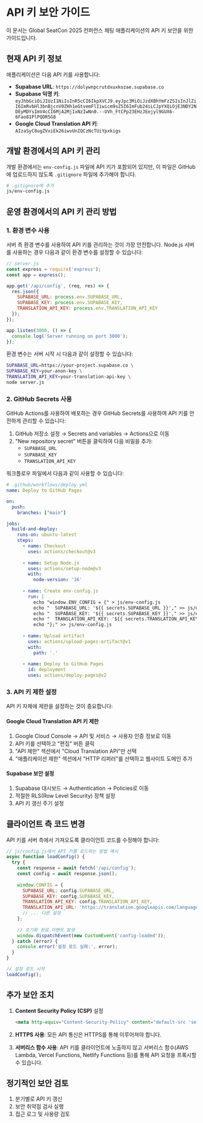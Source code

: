# API 키 보안 가이드

이 문서는 Global SeatCon 2025 컨퍼런스 채팅 애플리케이션의 API 키 보안을 위한 가이드입니다.

## 현재 API 키 정보

애플리케이션은 다음 API 키를 사용합니다:

- **Supabase URL**: `https://dolywnpcrutdxuxkozae.supabase.co`
- **Supabase 익명 키**: `eyJhbGciOiJIUzI1NiIsInR5cCI6IkpXVCJ9.eyJpc3MiOiJzdXBhYmFzZSIsInJlZiI6ImRvbHl3bnBjcnV0ZHh1eGtvemFlIiwicm9sZSI6ImFub24iLCJpYXQiOjE3NDY2NDEyMDYsImV4cCI6MjA2MjIxNzIwNn0.--UVh_FtCPp23EHzJEejyl9GUX6-6Fao81PlPQDR5G8`
- **Google Cloud Translation API 키**: `AIzaSyC8ugZVxiEk26iwvUnIQCzNcTUiYpxkigs`

## 개발 환경에서의 API 키 관리

개발 환경에서는 `env-config.js` 파일에 API 키가 포함되어 있지만, 이 파일은 GitHub에 업로드하지 않도록 `.gitignore` 파일에 추가해야 합니다.

```bash
# .gitignore에 추가
js/env-config.js
```

## 운영 환경에서의 API 키 관리 방법

### 1. 환경 변수 사용

서버 측 환경 변수를 사용하여 API 키를 관리하는 것이 가장 안전합니다. Node.js 서버를 사용하는 경우 다음과 같이 환경 변수를 설정할 수 있습니다:

```javascript
// server.js
const express = require('express');
const app = express();

app.get('/api/config', (req, res) => {
  res.json({
    SUPABASE_URL: process.env.SUPABASE_URL,
    SUPABASE_KEY: process.env.SUPABASE_KEY,
    TRANSLATION_API_KEY: process.env.TRANSLATION_API_KEY
  });
});

app.listen(3000, () => {
  console.log('Server running on port 3000');
});
```

환경 변수는 서버 시작 시 다음과 같이 설정할 수 있습니다:

```bash
SUPABASE_URL=https://your-project.supabase.co \
SUPABASE_KEY=your-anon-key \
TRANSLATION_API_KEY=your-translation-api-key \
node server.js
```

### 2. GitHub Secrets 사용

GitHub Actions를 사용하여 배포하는 경우 GitHub Secrets를 사용하여 API 키를 안전하게 관리할 수 있습니다:

1. GitHub 저장소 설정 → Secrets and variables → Actions으로 이동
2. "New repository secret" 버튼을 클릭하여 다음 비밀을 추가:
   - `SUPABASE_URL`
   - `SUPABASE_KEY`
   - `TRANSLATION_API_KEY`

워크플로우 파일에서 다음과 같이 사용할 수 있습니다:

```yaml
# .github/workflows/deploy.yml
name: Deploy to GitHub Pages

on:
  push:
    branches: ["main"]

jobs:
  build-and-deploy:
    runs-on: ubuntu-latest
    steps:
      - name: Checkout
        uses: actions/checkout@v3
        
      - name: Setup Node.js
        uses: actions/setup-node@v3
        with:
          node-version: '16'
          
      - name: Create env-config.js
        run: |
          echo "window.ENV_CONFIG = {" > js/env-config.js
          echo "  SUPABASE_URL: '${{ secrets.SUPABASE_URL }}'," >> js/env-config.js
          echo "  SUPABASE_KEY: '${{ secrets.SUPABASE_KEY }}'," >> js/env-config.js
          echo "  TRANSLATION_API_KEY: '${{ secrets.TRANSLATION_API_KEY }}'" >> js/env-config.js
          echo "};" >> js/env-config.js
      
      - name: Upload artifact
        uses: actions/upload-pages-artifact@v1
        with:
          path: '.'
          
      - name: Deploy to GitHub Pages
        id: deployment
        uses: actions/deploy-pages@v2
```

### 3. API 키 제한 설정

API 키 자체에 제한을 설정하는 것이 중요합니다:

#### Google Cloud Translation API 키 제한

1. Google Cloud Console → API 및 서비스 → 사용자 인증 정보로 이동
2. API 키를 선택하고 "편집" 버튼 클릭
3. "API 제한" 섹션에서 "Cloud Translation API"만 선택
4. "애플리케이션 제한" 섹션에서 "HTTP 리퍼러"를 선택하고 웹사이트 도메인 추가

#### Supabase 보안 설정

1. Supabase 대시보드 → Authentication → Policies로 이동
2. 적절한 RLS(Row Level Security) 정책 설정
3. API 키 갱신 주기 설정

## 클라이언트 측 코드 변경

API 키를 서버 측에서 가져오도록 클라이언트 코드를 수정해야 합니다:

```javascript
// js/config.js에서 API 키를 로드하는 방법 예시
async function loadConfig() {
  try {
    const response = await fetch('/api/config');
    const config = await response.json();
    
    window.CONFIG = {
      SUPABASE_URL: config.SUPABASE_URL,
      SUPABASE_KEY: config.SUPABASE_KEY,
      TRANSLATION_API_KEY: config.TRANSLATION_API_KEY,
      TRANSLATION_API_URL: 'https://translation.googleapis.com/language/translate/v2',
      // ... 다른 설정
    };
    
    // 초기화 완료 이벤트 발생
    window.dispatchEvent(new CustomEvent('config-loaded'));
  } catch (error) {
    console.error('설정 로드 실패:', error);
  }
}

// 설정 로드 시작
loadConfig();
```

## 추가 보안 조치

1. **Content Security Policy (CSP)** 설정
   ```html
   <meta http-equiv="Content-Security-Policy" content="default-src 'self'; script-src 'self' https://cdn.jsdelivr.net; connect-src 'self' https://*.supabase.co https://translation.googleapis.com;">
   ```

2. **HTTPS 사용**: 모든 API 통신은 HTTPS를 통해 이루어져야 합니다.

3. **서버리스 함수 사용**: API 키를 클라이언트에 노출하지 않고 서버리스 함수(AWS Lambda, Vercel Functions, Netlify Functions 등)를 통해 API 요청을 프록시할 수 있습니다.

## 정기적인 보안 검토

1. 분기별로 API 키 갱신
2. 보안 취약점 검사 실행
3. 접근 로그 및 사용량 검토